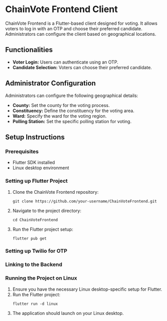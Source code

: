 <!DOCTYPE html>
<html>
<head>
  <title>ChainVote Frontend Client</title>
</head>
<body>

<h1>ChainVote Frontend Client</h1>

<p>ChainVote Frontend is a Flutter-based client designed for voting. It allows voters to log in with an OTP and choose their preferred candidate. Administrators can configure the client based on geographical locations.</p>

<h2>Functionalities</h2>
<ul>
  <li><strong>Voter Login:</strong> Users can authenticate using an OTP.</li>
  <li><strong>Candidate Selection:</strong> Voters can choose their preferred candidate.</li>
</ul>

<h2>Administrator Configuration</h2>
<p>Administrators can configure the following geographical details:</p>
<ul>
  <li><strong>County:</strong> Set the county for the voting process.</li>
  <li><strong>Constituency:</strong> Define the constituency for the voting area.</li>
  <li><strong>Ward:</strong> Specify the ward for the voting region.</li>
  <li><strong>Polling Station:</strong> Set the specific polling station for voting.</li>
</ul>

<h2>Setup Instructions</h2>

<h3>Prerequisites</h3>
<ul>
  <li>Flutter SDK installed</li>
  <li>Linux desktop environment</li>
</ul>

<h3>Setting up Flutter Project</h3>
<ol>
  <li>Clone the ChainVote Frontend repository:
    <pre><code>git clone https://github.com/your-username/ChainVoteFrontend.git</code></pre>
  </li>
  <li>Navigate to the project directory:
    <pre><code>cd ChainVoteFrontend</code></pre>
  </li>
  <li>Run the Flutter project setup:
    <pre><code>flutter pub get</code></pre>
  </li>
</ol>

<h3>Setting up Twilio for OTP</h3>
<!-- Twilio setup details -->

<h3>Linking to the Backend</h3>
<!-- Backend URL configuration details -->

<h3>Running the Project on Linux</h3>
<ol>
  <li>Ensure you have the necessary Linux desktop-specific setup for Flutter.</li>
  <li>Run the Flutter project:
    <pre><code>flutter run -d linux</code></pre>
  </li>
  <li>The application should launch on your Linux desktop.</li>
</ol>
</body>
</html>
